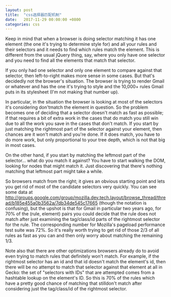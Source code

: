 ```yaml
---
layout: post
title:  "css选择器匹配机制"
date:   2017-11-29 00:00:00 +0800
categories: css
---
```


Keep in mind that when a browser is doing selector matching it has one element (the one it's trying to determine style for) and all your rules and their selectors and it needs to find which rules match the element. This is different from the usual jQuery thing, say, where you only have one selector and you need to find all the elements that match that selector.

If you only had one selector and only one element to compare against that selector, then left-to-right makes more sense in some cases. But that's decidedly not the browser's situation. The browser is trying to render Gmail or whatever and has the one <span> it's trying to style and the 10,000+ rules Gmail puts in its stylesheet (I'm not making that number up).

In particular, in the situation the browser is looking at most of the selectors it's considering don'tmatch the element in question. So the problem becomes one of deciding that a selector doesn't match as fast as possible; if that requires a bit of extra work in the cases that do match you still win due to all the work you save in the cases that don't match.
If you start by just matching the rightmost part of the selector against your element, then chances are it won't match and you're done. If it does match, you have to do more work, but only proportional to your tree depth, which is not that big in most cases.

On the other hand, if you start by matching the leftmost part of the selector... what do you match it against? You have to start walking the DOM, looking for nodes that might match it. Just discovering that there's nothing matching that leftmost part might take a while.

So browsers match from the right; it gives an obvious starting point and lets you get rid of most of the candidate selectors very quickly. You can see some data at http://groups.google.com/group/mozilla.dev.tech.layout/browse_thread/thread/b185e455a0b3562a/7db34de545c17665 (though the notation is confusing), but the upshot is that for Gmail in particular two years ago, for 70% of the (rule, element) pairs you could decide that the rule does not match after just examining the tag/class/id parts of the rightmost selector for the rule. The corresponding number for Mozilla's pageload performance test suite was 72%. So it's really worth trying to get rid of those 2/3 of all rules as fast as you can and then only worry about matching the remaining 1/3.

Note also that there are other optimizations browsers already do to avoid even trying to match rules that definitely won't match. For example, if the rightmost selector has an id and that id doesn't match the element's id, then there will be no attempt to match that selector against that element at all in Gecko: the set of "selectors with IDs" that are attempted comes from a hashtable lookup on the element's ID. So this is 70% of the rules which have a pretty good chance of matching that stilldon't match after considering just the tag/class/id of the rightmost selector.


